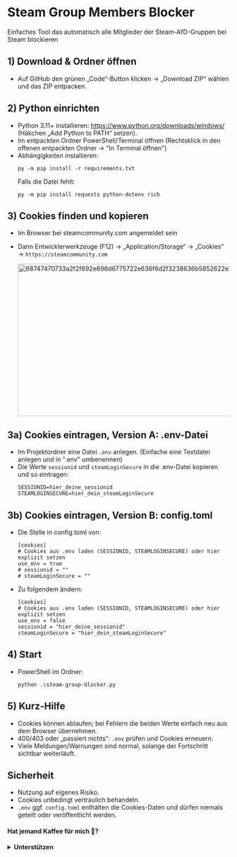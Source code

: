 # Steam Group Members Blocker

Einfaches Tool das automatisch alle Mitglieder der Steam-AfD-Gruppen bei Steam blockieren

## 1) Download & Ordner öffnen
- Auf GitHub den grünen „Code“-Button klicken → „Download ZIP“ wählen und das ZIP entpacken.  

## 2) Python einrichten
- Python 3.11+ installieren: https://www.python.org/downloads/windows/ (Häkchen „Add Python to PATH“ setzen).
- Im entpackten Ordner PowerShell/Terminal öffnen (Rechtsklick in den offenen entpackten Ordner -> "In Terminal öffnen")
- Abhängigkeiten installieren:
  ```
  py -m pip install -r requirements.txt
  ```
  Falls die Datei fehlt:
  ```
  py -m pip install requests python-dotenv rich
  ```

## 3) Cookies finden und kopieren
- Im Browser bei steamcommunity.com angemeldet sein
- Dann Entwicklerwerkzeuge (F12) → „Application/Storage“ → „Cookies“ → `https://steamcommunity.com`

  <img width="765" height="345" alt="68747470733a2f2f692e696d6775722e636f6d2f3238636b5852622e706e67" src="https://github.com/user-attachments/assets/9c68e94a-0a08-411e-8ccb-1fb6d8608259" />

## 3a) Cookies eintragen, Version A: .env-Datei
- Im Projektordner eine Datei `.env` anlegen. (Einfache eine Textdatei anlegen und in ".env" umbenennen)
- Die Werte `sessionid` und `steamLoginSecure` in die .env-Datei kopieren und so eintragen:
  ```
  SESSIONID=hier_deine_sessionid
  STEAMLOGINSECURE=hier_dein_steamLoginSecure
  ```
## 3b) Cookies eintragen, Version B: config.toml
- Die Stelle in config.toml von:
  ```
  [cookies]
  # Cookies aus .env laden (SESSIONID, STEAMLOGINSECURE) oder hier explizit setzen
  use_env = true
  # sessionid = ""
  # steamLoginSecure = ""
  ```
- Zu folgendem ändern:
  ```
  [cookies]
  # Cookies aus .env laden (SESSIONID, STEAMLOGINSECURE) oder hier explizit setzen
  use_env = false
  sessionid = "hier_deine_sessionid"
  steamLoginSecure = "hier_dein_steamLoginSecure"
  ```

## 4) Start
- PowerShell im Ordner:
  ```
  python .\steam-group-blocker.py
  ```

## 5) Kurz‑Hilfe
- Cookies können ablaufen; bei Fehlern die beiden Werte einfach neu aus dem Browser übernehmen.
- 400/403 oder „passiert nichts“: `.env` prüfen und Cookies erneuern.  
- Viele Meldungen/Warnungen sind normal, solange der Fortschritt sichtbar weiterläuft.

## Sicherheit
- Nutzung auf eigenes Risiko.
- Cookies unbedingt vertraulich behandeln.
- `.env` ggf. `config.toml` enthälten die Cookies-Daten und dürfen niemals geteilt oder veröffentlicht werden.

#### Hat jemand Kaffee für mich 🥹? 
<details>
  <summary><b>Unterstützen</b></summary>

  Wenn dir dieses Projekt gefällt, kannst du mich mit einem Kaffee unterstützen. Danke! 🫶

  [![Ko-fi](https://img.shields.io/badge/support_me_on_ko--fi-F16061?style=for-the-badge&logo=kofi&logoColor=f5f5f5)](https://ko-fi.com/haveyoutriedducktape)

</details>
